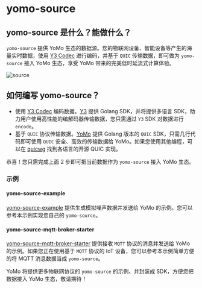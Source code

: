 # yomo-source

## yomo-source 是什么？能做什么？

`yomo-source` 提供 YoMo 生态的数据源。您的物联网设备、智能设备等产生的海量实时数据，使用 [Y3 Codec](https://github.com/yomorun/y3-codec-golang) 进行编码，并基于 `QUIC` 传输数据，即可做为 `yomo-source` 接入 YoMo 生态，享受 YoMo 带来的完美低时延流式计算体验。

![source](/source/source.png)

## 如何编写 yomo-source？

- 使用 [Y3 Codec](https://github.com/yomorun/y3-codec) 编码数据。[Y3](https://github.com/yomorun/y3-codec-golang) 提供 Golang SDK，并将提供多语言 SDK，助力用户使用高性能的编解码器传输数据，您只需通过 `Y3` SDK 对数据进行 `encode`。
- 基于 `QUIC` 协议传输数据。[YoMo](https://github.com/yomorun/yomo) 提供 Golang 版本的 `QUIC` SDK，只需几行代码即可使用 `QUIC` 安全、高效的传输数据给 YoMo。如果您使用其他编程，可以在 [quicwg](https://github.com/quicwg/base-drafts/wiki/Implementations) 找到各语言的开源 QUIC 实现。

恭喜！您只需完成上面 2 步即可把当前数据作为 `yomo-source` 接入 YoMo 生态。

### 示例

#### yomo-source-example

[yomo-source-example](https://github.com/yomorun/yomo-source-example) 提供生成模拟噪声数据并发送给 YoMo 的示例。您可以参考本示例实现您自己的 `yomo-source`。

#### yomo-source-mqtt-broker-starter

[yomo-source-mqtt-broker-starter](https://github.com/yomorun/yomo-source-mqtt-broker-starter) 提供接收 `MQTT` 协议的消息并发送给 YoMo 的示例。如果您正在使用基于 `MQTT` 协议的 IoT 设备，您可以参考本示例简单方便的将 MQTT 消息数据当成 `yomo-source`。

YoMo 将提供更多物联网协议的 `yomo-source` 的示例、并封装成 SDK，方便您把数据接入 YoMo 生态，敬请期待！
